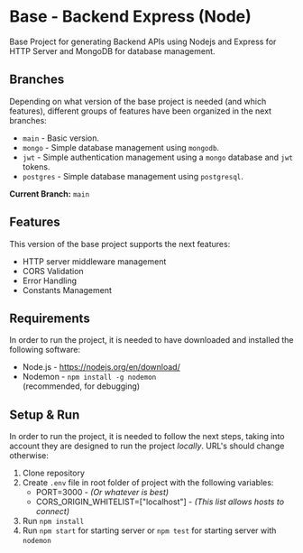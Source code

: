 # Base - Backend Express (Node)
Base Project for generating Backend APIs using Nodejs and Express for HTTP Server and MongoDB for database management.

## Branches
Depending on what version of the base project is needed (and which features), different groups of features have been organized in the next branches:
- `main` - Basic version.
- `mongo` - Simple database management using `mongodb`.
- `jwt` - Simple authentication management using a `mongo` database and `jwt` tokens.
- `postgres` - Simple database management using `postgresql`.

**Current Branch:** `main`

## Features
This version of the base project supports the next features:
- HTTP server middleware management
- CORS Validation
- Error Handling
- Constants Management

## Requirements
In order to run the project, it is needed to have downloaded and installed the following software:
- Node.js - https://nodejs.org/en/download/
- Nodemon - `npm install -g nodemon` <br>
(recommended, for debugging)

## Setup & Run
In order to run the project, it is needed to follow the next steps, taking into account they are designed to run the project *locally*. URL's should change otherwise:
1. Clone repository
2. Create `.env` file in root folder of project with the following variables:
    - PORT=3000 - *(Or whatever is best)*
    - CORS_ORIGIN_WHITELIST=["localhost"] - *(This list allows hosts to connect)*
3. Run `npm install`
4. Run `npm start` for starting server or `npm test` for starting server with `nodemon`


